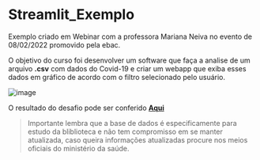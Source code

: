 # Streamlit_Exemplo


Exemplo criado em Webinar com a professora Mariana Neiva no evento de 08/02/2022 promovido pela ebac.
 
O objetivo do curso foi desenvolver um software que faça a analise de um arquivo __.csv__ com dados do Covid-19 e criar um webapp que exiba esses dados em gráfico de acordo com o filtro selecionado pelo usuário.

![image](https://user-images.githubusercontent.com/49497668/153096064-dc84541f-a4d7-4546-a825-7279bc5bec73.png)

O resultado do desafio pode ser conferido **[Aqui](https://share.streamlit.io/paulosergiocf/streamlit_exemplo/main/exemplo_app.py)**

>Importante lembra que a base de dados é especificamente para estudo da bliblioteca e não tem compromisso em se manter atualizada, caso queira informações atualizadas procure nos meios oficiais do ministério da saúde.
 
